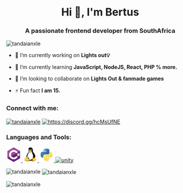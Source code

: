 <h1 align="center">Hi 👋, I'm Bertus</h1>
<h3 align="center">A passionate frontend developer from SouthAfrica</h3>

<p align="left"> <img src="https://komarev.com/ghpvc/?username=tandaianxle&label=Profile%20views&color=0e75b6&style=flat" alt="tandaianxle" /> </p>



- 🔭 I’m currently working on **Lights out💡**

- 🌱 I’m currently learning **JavaScript, NodeJS, React, PHP % more.**

- 👯 I’m looking to collaborate on **Lights Out & fanmade games**

- ⚡ Fun fact **I am 15.**

<h3 align="left">Connect with me:</h3>
<p align="left">
<a href="https://www.youtube.com/c/tandaianxle" target="blank"><img align="center" src="https://raw.githubusercontent.com/rahuldkjain/github-profile-readme-generator/master/src/images/icons/Social/youtube.svg" alt="tandaianxle" height="30" width="40" /></a>
<a href="https://discord.gg/https://discord.gg/hcMsUfNE" target="blank"><img align="center" src="https://raw.githubusercontent.com/rahuldkjain/github-profile-readme-generator/master/src/images/icons/Social/discord.svg" alt="https://discord.gg/hcMsUfNE" height="30" width="40" /></a>
</p>

<h3 align="left">Languages and Tools:</h3>
<p align="left"> <a href="https://www.w3schools.com/cs/" target="_blank" rel="noreferrer"> <img src="https://raw.githubusercontent.com/devicons/devicon/master/icons/csharp/csharp-original.svg" alt="csharp" width="40" height="40"/> </a> <a href="https://www.linux.org/" target="_blank" rel="noreferrer"> <img src="https://raw.githubusercontent.com/devicons/devicon/master/icons/linux/linux-original.svg" alt="linux" width="40" height="40"/> </a> <a href="https://www.python.org" target="_blank" rel="noreferrer"> <img src="https://raw.githubusercontent.com/devicons/devicon/master/icons/python/python-original.svg" alt="python" width="40" height="40"/> </a> <a href="https://unity.com/" target="_blank" rel="noreferrer"> <img src="https://www.vectorlogo.zone/logos/unity3d/unity3d-icon.svg" alt="unity" width="40" height="40"/> </a> </p>

<p><img align="left" src="https://github-readme-stats.vercel.app/api/top-langs?username=tandaianxle&show_icons=true&locale=en&layout=compact" alt="tandaianxle" /></p>

<p>&nbsp;<img align="center" src="https://github-readme-stats.vercel.app/api?username=tandaianxle&show_icons=true&locale=en" alt="tandaianxle" /></p>

<p><img align="center" src="https://github-readme-streak-stats.herokuapp.com/?user=tandaianxle&" alt="tandaianxle" /></p>
